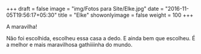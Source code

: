 +++
draft = false
image = "img/Fotos para Site/Elke.jpg"
date = "2016-11-05T19:56:17+05:30"
title = "Elke"
showonlyimage = false
weight = 100
+++

<!--more-->
A maravilha!

Não foi escolhida, escolheu essa casa a dedo. E ainda bem que escolheu. É a melhor e mais maravilhosa gathiiiinha do mundo.
